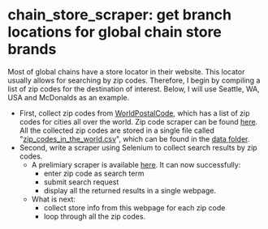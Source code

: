# chain_store_scraper: get branch locations for global chain store brands

Most of global chains have a store locator in their website. This locator usually allows for searching by zip codes. Therefore, I begin by compiling a list of zip codes for the destination of interest. Below, I will use Seattle, WA, USA and McDonalds as an example. 
- First, collect zip codes from [WorldPostalCode](https://worldpostalcode.com/united-states/washington/seattle), which has a list of zip codes for cities all over the world. Zip code scraper can be found [here](https://github.com/ruilinchen/chain_store_scraper/blob/master/zip_code_scraper.ipynb). All the collected zip codes are stored in a single file called "[zip_codes_in_the_world.csv](https://github.com/ruilinchen/chain_store_scraper/blob/master/data/zip_codes_in_the_world.csv)", which can be found in the [data folder](https://github.com/ruilinchen/chain_store_scraper/tree/master/data). 
- Second, write a scraper using Selenium to collect search results by zip codes. 
  - A prelimiary scraper is available [here](https://github.com/ruilinchen/chain_store_scraper/blob/master/mcdonalds_locator.py). It can now successfully:
    - enter zip code as search term
    - submit search request
    - display all the returned results in a single webpage. 
  - What is next:
    - collect store info from this webpage for each zip code
    - loop through all the zip codes. 

